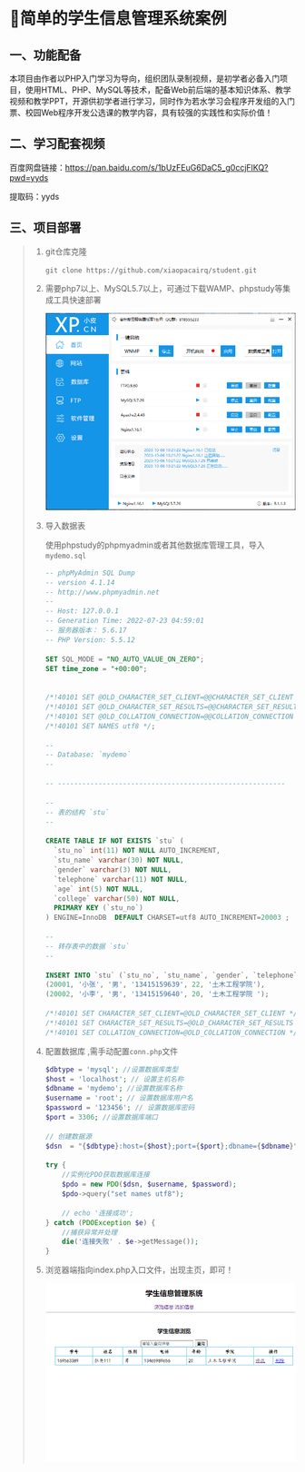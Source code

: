 # 🏁简单的学生信息管理系统案例

## 一、功能配备

​		本项目由作者以PHP入门学习为导向，组织团队录制视频，是初学者必备入门项目，使用HTML、PHP、MySQL等技术，配备Web前后端的基本知识体系、教学视频和教学PPT，开源供初学者进行学习，同时作为若水学习会程序开发组的入门票、校园Web程序开发公选课的教学内容，具有较强的实践性和实际价值！

## 二、学习配套视频

百度网盘链接：https://pan.baidu.com/s/1bUzFEuG6DaC5_g0ccjFlKQ?pwd=yyds 

提取码：yyds

## 三、项目部署

> 1. git仓库克隆 
>
>    `git clone https://github.com/xiaopacairq/student.git`
>
> 2. 需要php7以上、MySQL5.7以上，可通过下载WAMP、phpstudy等集成工具快速部署
>
>    ![1696576165426](./images/1696576165426.jpg)
>
> 3. 导入数据表
>
>    使用phpstudy的phpmyadmin或者其他数据库管理工具，导入`mydemo.sql`
>
>    ```sql
>    -- phpMyAdmin SQL Dump
>    -- version 4.1.14
>    -- http://www.phpmyadmin.net
>    --
>    -- Host: 127.0.0.1
>    -- Generation Time: 2022-07-23 04:59:01
>    -- 服务器版本： 5.6.17
>    -- PHP Version: 5.5.12
>    
>    SET SQL_MODE = "NO_AUTO_VALUE_ON_ZERO";
>    SET time_zone = "+00:00";
>    
>    
>    /*!40101 SET @OLD_CHARACTER_SET_CLIENT=@@CHARACTER_SET_CLIENT */;
>    /*!40101 SET @OLD_CHARACTER_SET_RESULTS=@@CHARACTER_SET_RESULTS */;
>    /*!40101 SET @OLD_COLLATION_CONNECTION=@@COLLATION_CONNECTION */;
>    /*!40101 SET NAMES utf8 */;
>    
>    --
>    -- Database: `mydemo`
>    --
>    
>    -- --------------------------------------------------------
>    
>    --
>    -- 表的结构 `stu`
>    --
>    
>    CREATE TABLE IF NOT EXISTS `stu` (
>      `stu_no` int(11) NOT NULL AUTO_INCREMENT,
>      `stu_name` varchar(30) NOT NULL,
>      `gender` varchar(3) NOT NULL,
>      `telephone` varchar(11) NOT NULL,
>      `age` int(5) NOT NULL,
>      `college` varchar(50) NOT NULL,
>      PRIMARY KEY (`stu_no`)
>    ) ENGINE=InnoDB  DEFAULT CHARSET=utf8 AUTO_INCREMENT=20003 ;
>    
>    --
>    -- 转存表中的数据 `stu`
>    --
>    
>    INSERT INTO `stu` (`stu_no`, `stu_name`, `gender`, `telephone`, `age`, `college`) VALUES
>    (20001, '小张', '男', '13415159639', 22, '土木工程学院'),
>    (20002, '小李', '男', '13415159640', 20, '土木工程学院 ');
>    
>    /*!40101 SET CHARACTER_SET_CLIENT=@OLD_CHARACTER_SET_CLIENT */;
>    /*!40101 SET CHARACTER_SET_RESULTS=@OLD_CHARACTER_SET_RESULTS */;
>    /*!40101 SET COLLATION_CONNECTION=@OLD_COLLATION_CONNECTION */;
>    
>
> 4. 配置数据库 ,需手动配置`conn.php`文件
>
>    ```php
>    $dbtype = 'mysql'; //设置数据库类型
>    $host = 'localhost'; // 设置主机名称
>    $dbname = 'mydemo'; //设置数据库名称
>    $username = 'root'; // 设置数据库用户名
>    $password = '123456'; // 设置数据库密码
>    $port = 3306; //设置数据库端口
>    
>    // 创建数据源
>    $dsn  = "{$dbtype}:host={$host};port={$port};dbname={$dbname}";
>    
>    try {
>        //实例化PDO获取数据库连接
>        $pdo = new PDO($dsn, $username, $password);
>        $pdo->query("set names utf8");
>    
>        // echo '连接成功';
>    } catch (PDOException $e) {
>        //捕获异常并处理
>        die('连接失败' . $e->getMessage());
>    }
>    ```
>
>    
>
> 5. 浏览器端指向index.php入口文件，出现主页，即可！
>
>    ![1696576970608](./images/1696576970608.jpg)

[^备注]:遇到任何问题随时可`issue`我，或者发邮件到`srq13415151737@163.com`



